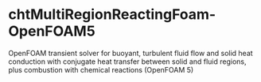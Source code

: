 # chtMultiRegionReactingFoam-OpenFOAM5
OpenFOAM transient solver for buoyant, turbulent fluid flow and solid heat conduction with conjugate heat transfer between solid and fluid regions, plus combustion with chemical reactions (OpenFOAM 5)
